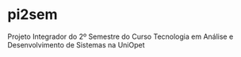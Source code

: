 # pi2sem
Projeto Integrador do 2º Semestre do Curso Tecnologia em Análise e Desenvolvimento de Sistemas na UniOpet
